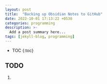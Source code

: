 ```yaml
---
layout: post
title:  "Backing up Obsidian Notes to GitHub"
date: 2022-10-01 17:13:22 +0530
categories: programming
description: >-
  Add a post summary here...
tags: [jekyll-blog, programming]
---
```


<style type='text/css'>#markdown-toc::before{content:'Table of Contents';font-weight:700}#markdown-toc{border:3px solid #aaa;padding:1.5em;margin-left:0;display:inline-block}</style>

* TOC
{:toc}

## TODO

1.
